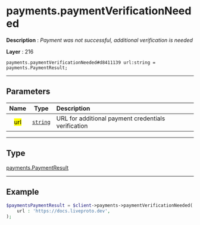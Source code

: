 # payments.paymentVerificationNeeded

**Description** : *Payment was not successful, additional verification is needed*

**Layer** : 216

```tl
payments.paymentVerificationNeeded#d8411139 url:string = payments.PaymentResult;
```

---

## Parameters

| Name | Type | Description |
| :---: | :---: | :--- |
| <mark>url</mark> | [`string`](type/string) | URL for additional payment credentials verification |

---

## Type

[payments.PaymentResult](type/payments.PaymentResult)

---

## Example

```php
$paymentsPaymentResult = $client->payments->paymentVerificationNeeded(
	url : 'https://docs.liveproto.dev',
);
```